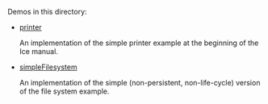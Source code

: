 Demos in this directory:

- [printer](./printer)

  An implementation of the simple printer example at the beginning of
  the Ice manual.

- [simpleFilesystem](./simpleFilesystem)

  An implementation of the simple (non-persistent, non-life-cycle)
  version of the file system example.
